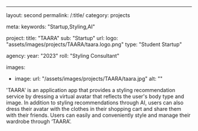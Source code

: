 ----
layout: second
permalink: /:title/
category: projects

meta:
  keywords: "Startup,Styling,AI"

project:
  title: "TAARA"
  sub: "Startup"
  url: 
  logo: "assets/images/projects/TAARA/taara.logo.png"
  type: "Student Startup"

agency:
  year: "2023"
  roll: "Styling Consultant"


images:
  
  - image:
    url: "/assets/images/projects/TAARA/taara.jpg"
    alt: ""

<p>'TAARA' is an application app that provides a styling recommendation service by dressing a virtual avatar that reflects the user's body type and image. In addition to styling recommendations through AI, users can also dress their avatar with the clothes in their shopping cart and share them with their friends. Users can easily and conveniently style and manage their wardrobe through ‘TAARA’. </p>
